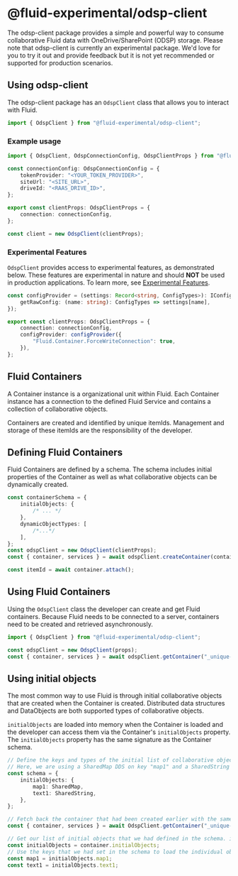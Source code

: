 # @fluid-experimental/odsp-client

The odsp-client package provides a simple and powerful way to consume collaborative Fluid data with OneDrive/SharePoint (ODSP) storage. Please note that odsp-client is currently an experimental package. We'd love for you to try it out and provide feedback but it is not yet recommended or supported for production scenarios.

## Using odsp-client

The odsp-client package has an `OdspClient` class that allows you to interact with Fluid.

```typescript
import { OdspClient } from "@fluid-experimental/odsp-client";
```

### Example usage

```typescript
import { OdspClient, OdspConnectionConfig, OdspClientProps } from "@fluid-experimental/odsp-client";

const connectionConfig: OdspConnectionConfig = {
	tokenProvider: "<YOUR_TOKEN_PROVIDER>",
	siteUrl: "<SITE_URL>",
	driveId: "<RAAS_DRIVE_ID>",
};

export const clientProps: OdspClientProps = {
	connection: connectionConfig,
};

const client = new OdspClient(clientProps);
```

### Experimental Features

`OdspClient` provides access to experimental features, as demonstrated below. These features are experimental in nature and should **NOT** be used in production applications. To learn more, see [Experimental Features](https://fluidframework.com/docs/build/experimental-features/).

```typescript
const configProvider = (settings: Record<string, ConfigTypes>): IConfigProviderBase => ({
	getRawConfig: (name: string): ConfigTypes => settings[name],
});

export const clientProps: OdspClientProps = {
	connection: connectionConfig,
	configProvider: configProvider({
		"Fluid.Container.ForceWriteConnection": true,
	}),
};
```

## Fluid Containers

A Container instance is a organizational unit within Fluid. Each Container instance has a connection to the defined Fluid Service and contains a collection of collaborative objects.

Containers are created and identified by unique itemIds. Management and storage of these itemIds are the responsibility of the developer.

## Defining Fluid Containers

Fluid Containers are defined by a schema. The schema includes initial properties of the Container as well as what collaborative objects can be dynamically created.

```typescript
const containerSchema = {
	initialObjects: {
		/* ... */
	},
	dynamicObjectTypes: [
		/*...*/
	],
};
const odspClient = new OdspClient(clientProps);
const { container, services } = await odspClient.createContainer(containerSchema);

const itemId = await container.attach();
```

## Using Fluid Containers

Using the `OdspClient` class the developer can create and get Fluid containers. Because Fluid needs to be connected to a server, containers need to be created and retrieved asynchronously.

```typescript
import { OdspClient } from "@fluid-experimental/odsp-client";

const odspClient = new OdspClient(props);
const { container, services } = await odspClient.getContainer("_unique-itemId_", schema);
```

## Using initial objects

The most common way to use Fluid is through initial collaborative objects that are created when the Container is created. Distributed data structures and DataObjects are both supported types of collaborative objects.

`initialObjects` are loaded into memory when the Container is loaded and the developer can access them via the Container's `initialObjects` property. The `initialObjects` property has the same signature as the Container schema.

```typescript
// Define the keys and types of the initial list of collaborative objects.
// Here, we are using a SharedMap DDS on key "map1" and a SharedString on key "text1".
const schema = {
	initialObjects: {
		map1: SharedMap,
		text1: SharedString,
	},
};

// Fetch back the container that had been created earlier with the same itemId and schema
const { container, services } = await OdspClient.getContainer("_unique-itemId_", schema);

// Get our list of initial objects that we had defined in the schema. initialObjects here will have the same signature
const initialObjects = container.initialObjects;
// Use the keys that we had set in the schema to load the individual objects
const map1 = initialObjects.map1;
const text1 = initialObjects.text1;
```
